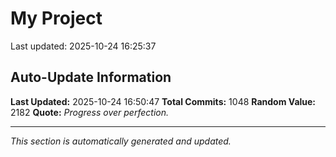 # My Project


Last updated: 2025-10-24 16:25:37































































































































































































































































































































































































































































































































































































































































































































































































































































































































































































































































































































































































































































































































































































































































































## Auto-Update Information

**Last Updated:** 2025-10-24 16:50:47
**Total Commits:** 1048
**Random Value:** 2182
**Quote:** _Progress over perfection._

---
_This section is automatically generated and updated._